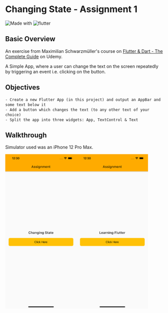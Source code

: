 # Changing State - Assignment 1

![Made with](https://img.shields.io/badge/Made%20with-Dart-blue)
![flutter](https://img.shields.io/badge/flutter-v1.22.5-blue)

## Basic Overview

An exercise from Maximilian Schwarzmüller's course on [Flutter & Dart - The Complete Guide](https://www.udemy.com/course/learn-flutter-dart-to-build-ios-android-apps/) on Udemy.

A Simple App, where a user can change the text on the screen repeatedly by triggering an event i.e. clicking on the button.

## Objectives
```
- Create a new Flutter App (in this project) and output an AppBar and some text below it
- Add a button which changes the text (to any other text of your choice)
- Split the app into three widgets: App, TextControl & Text
```

## Walkthrough

Simulator used was an iPhone 12 Pro Max.

<div style="display:flex">
    <img src="/Screenshots/one.png" alt="Screenshot" width=45%>
    <img src="/Screenshots/two.png" alt="Screenshot" width=45%>
</div>
